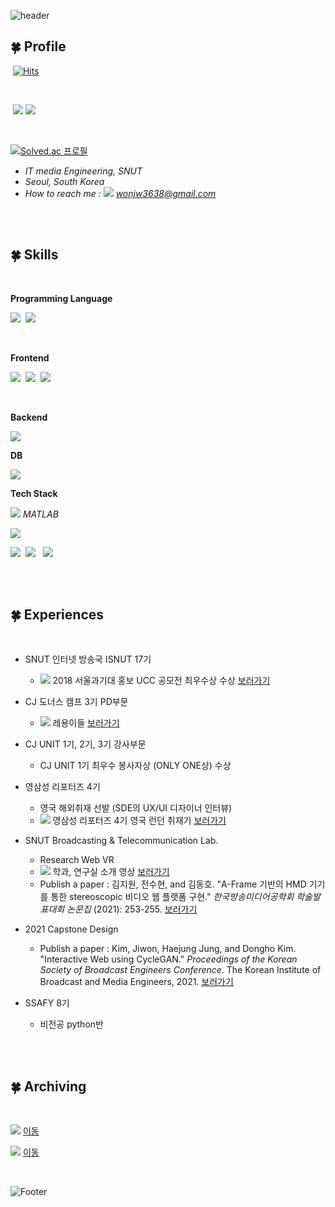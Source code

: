 ![header](https://capsule-render.vercel.app/api?type=waving&color=gradient&customColorList=3&height=300&section=header&text=Developer%20Jiwon&fontSize=90) 

## 🍀 Profile

​																				[![Hits](https://hits.seeyoufarm.com/api/count/incr/badge.svg?url=https%3A%2F%2Fgithub.com%2Fwonjw3638&count_bg=%23000000&title_bg=%23000000&icon=github.svg&icon_color=%23FFFFFF&title=Github&edge_flat=false)](https://hits.seeyoufarm.com)

<br>

​	 								![ ](https://postfiles.pstatic.net/MjAyMjA4MjBfMTI2/MDAxNjYwOTk2Mzk1MTA4.TumoGYCoZw5FbMdCUmIJVQHMwW3zxomyVsHDQLyCeQsg.kcRE9lTIN5n1FdmDohbUmleruCKio9ZiUiVHmJppFYkg.JPEG.wonjw3638/BOJ.jpg?type=w773)   ![	](https://user-images.githubusercontent.com/109324634/192559306-cf9ff54f-d77e-4a47-9eca-0e7189dacb44.jpg) 

<br>

[![Solved.ac
프로필](http://mazassumnida.wtf/api/v2/generate_badge?boj=won_k)](https://solved.ac/won_k) <br>

- *IT media Engineering, SNUT*
- *Seoul, South Korea*
- *How to reach me : <img src="https://img.shields.io/badge/Gmail-EA4335?style=flat&logo=Gmail&logoColor=white"/> wonjw3638@gmail.com* 

<br>

<br>

## 🍀 Skills

<br>

**Programming Language**

<img src="https://img.shields.io/badge/Python-3776AB?style=flat&logo=Python&logoColor=f5dd42"/>&nbsp;&nbsp;<img src="https://img.shields.io/badge/C-A8B9CC?style=flat&logo=C&logoColor=white"/> 

<br>

**Frontend**

<img src="https://img.shields.io/badge/HTML5-E34F26?style=flat&logo=HTML5&logoColor=white"/>&nbsp;&nbsp;<img src="https://img.shields.io/badge/CSS3-1572B6?style=flat&logo=CSS3&logoColor=white"/>&nbsp;&nbsp;<img src="https://img.shields.io/badge/JavaScript-F7DF1E?style=flat&logo=JavaScript&logoColor=1c1c1c"/>

<br>

**Backend**

<img src="https://img.shields.io/badge/Django-092E20?style=flat&logo=Django&logoColor=white"/> 

<br>

**DB**

<img src="https://img.shields.io/badge/MongoDB-47A248?style=flat&logo=MongoDB&logoColor=white"/> 

<br>

**Tech Stack**

<img src="https://img.shields.io/badge/AFrame-EF2D5E?style=flat&logo=A-Frame&logoColor=white"/> *MATLAB*

<img src="https://img.shields.io/badge/Visual Studio Code-2e2e2e?style=flat&logo=Visual Studio Code&logoColor=007acc"/> 

<img src="https://img.shields.io/badge/Adobe Photoshop-31A8FF?style=flat&logo=Adobe Photoshop&logoColor=black"/>&nbsp;&nbsp;<img src="https://img.shields.io/badge/Adobe Premiere Pro-9999FF?style=flat&logo=Adobe Premiere Pro&logoColor=black"/> &nbsp;&nbsp;<img src="https://img.shields.io/badge/Adobe After Effects-9999FF?style=flat&logo=Adobe After Effects&logoColor=black"/>

<br>

<br>

## 🍀 Experiences

<br>

- SNUT 인터넷 방송국 ISNUT 17기
  - <img src="https://img.shields.io/badge/YouTube-FF0000?style=flat&logo=YouTube&logoColor=white"/> 2018 서울과기대 홍보 UCC 공모전 최우수상 수상 [보러가기](https://www.youtube.com/watch?v=O3bHF8CpQAM)

- CJ 도너스 캠프 3기 PD부문
  - <img src="https://img.shields.io/badge/YouTube-FF0000?style=flat&logo=YouTube&logoColor=white"/> 레용이들 [보러가기](https://www.youtube.com/channel/UCMNLf8IiWvRD65bWwZRAESA)
- CJ UNIT 1기, 2기, 3기 강사부문
  - CJ UNIT 1기 최우수 봉사자상 (ONLY ONE상) 수상 
- 영삼성 리포터즈 4기
  - 영국 해외취재 선발 (SDE의 UX/UI 디자이너 인터뷰)
  - <img src="https://img.shields.io/badge/YouTube-FF0000?style=flat&logo=YouTube&logoColor=white"/> 영삼성 리포터즈 4기 영국 런던 취재기 [보러가기](https://youtu.be/S1DyJnwzX7Y)
- SNUT Broadcasting & Telecommunication Lab.
  - Research Web VR
  - <img src="https://img.shields.io/badge/YouTube-FF0000?style=flat&logo=YouTube&logoColor=white"/> 학과, 연구실 소개 영상 [보러가기](https://www.youtube.com/watch?v=fzwoiSOOudw)
  - Publish a paper : 김지원, 전수현, and 김동호. "A-Frame 기반의 HMD 기기를 통한 stereoscopic 비디오 웹 플랫폼 구현." *한국방송미디어공학회 학술발표대회 논문집* (2021): 253-255. [보러가기](https://www.dbpia.co.kr/Journal/articleDetail?nodeId=NODE10604833)
- 2021 Capstone Design
  - Publish a paper : Kim, Jiwon, Haejung Jung, and Dongho Kim. "Interactive Web using CycleGAN." *Proceedings of the Korean Society of Broadcast Engineers Conference*. The Korean Institute of Broadcast and Media Engineers, 2021. [보러가기](https://koreascience.kr/article/CFKO202115161265739.page)
- SSAFY 8기
  - 비전공 python반


<br>

<br>

## 🍀 Archiving

<br>

<img src="https://img.shields.io/badge/Velog-f5f5f5?style=flat&logo=Velog&logoColor=#20C997"/> [이동](https://velog.io/@wonjw3638)

<img src="https://img.shields.io/badge/Tistory-000000?style=flat&logo=Tistory&logoColor=white"/>&nbsp;[이동](https://only-jione.tistory.com/)

<br>

![Footer](https://capsule-render.vercel.app/api?type=waving&color=gradient&customColorList=3&height=200&section=footer)

